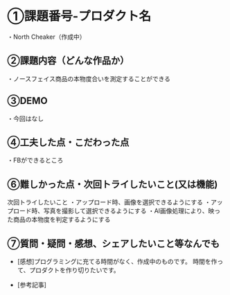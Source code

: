 # ①課題番号-プロダクト名

・North Cheaker（作成中）

## ②課題内容（どんな作品か）

・ノースフェイス商品の本物度合いを測定することができる

## ③DEMO

・今回はなし

## ④工夫した点・こだわった点

・FBができるところ

## ⑥難しかった点・次回トライしたいこと(又は機能)
次回トライしたいこと
・アップロード時、画像を選択できるようにする
・アップロード時、写真を撮影して選択できるようにする
・AI画像処理により、映った商品の本物度を判定するようにする

## ⑦質問・疑問・感想、シェアしたいこと等なんでも

- [感想]プログラミングに充てる時間がなく、作成中のものです。
時間を作って、プロダクトを作り切りたいです。

- [参考記事]

